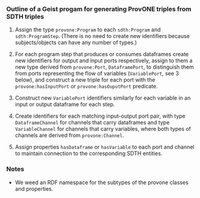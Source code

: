 ### Outline of a Geist progam for generating ProvONE triples from SDTH triples

1. Assign the type `provone:Program` to each `sdth:Program` and `sdth:ProgramStep`. 
(There is no need to create new identifiers because subjects/objects can have any number of types.)

2. For each program step that produces or consumes dataframes create new identifiers for output and input ports respectively, assign to them a new type derived from `provone:Port`, `DataframePort`,  to distinguish them from ports representing the flow of variables (`VariablePort`, see 3 below), and construct a new triple for each port with the `provone:hasInputPort` or `provone:hasOuputPort` predicate. 

3. Construct new `VariablePort` identifiers similarly for each variable in an input or output dataframe for each step.

4. Create identifiers for each matching input-output port pair, with type `DataframeChannel` for channels that carry dataframes and type `VariableChannel` for channels that carry variables, where both types of channels are derived from `provone:Channel`.

5. Assign properties `hasDataframe` or `hasVariable` to each port and channel to maintain connection to the corresponding SDTH entities.

### Notes

- We weed an RDF namespace for the subtypes of the provone classes and properties.
